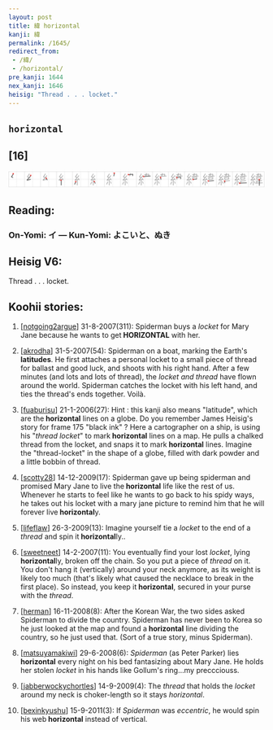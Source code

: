 ```yaml
---
layout: post
title: 緯 horizontal
kanji: 緯
permalink: /1645/
redirect_from:
 - /緯/
 - /horizontal/
pre_kanji: 1644
nex_kanji: 1646
heisig: "Thread . . . locket."
---
```


## `horizontal`

## [16]

<div class="stroke"><img src="../images/E7B7AF.png" /></div>

## Reading:

### On-Yomi: イ &mdash; Kun-Yomi: よこいと、ぬき

## Heisig V6:

Thread . . . locket.

## Koohii stories:

1) [<a href="http://kanji.koohii.com/profile/notgoing2argue">notgoing2argue</a>] 31-8-2007(311): Spiderman buys a <em>locket</em> for Mary Jane because he wants to get<strong> HORIZONTAL</strong> with her.

2) [<a href="http://kanji.koohii.com/profile/akrodha">akrodha</a>] 31-5-2007(54): Spiderman on a boat, marking the Earth&#039;s <strong>latitudes</strong>. He first attaches a personal locket to a small piece of thread for ballast and good luck, and shoots with his right hand. After a few minutes (and lots and lots of thread), the <em>locket and thread</em> have flown around the world. Spiderman catches the locket with his left hand, and ties the thread&#039;s ends together. Voilà.

3) [<a href="http://kanji.koohii.com/profile/fuaburisu">fuaburisu</a>] 21-1-2006(27): Hint : this kanji also means &quot;latitude&quot;, which are the<strong> horizontal</strong> lines on a globe. Do you remember James Heisig&#039;s story for frame 175 &quot;black ink&quot; ? Here a cartographer on a ship, is using his &quot;<em>thread locket</em>&quot; to mark<strong> horizontal</strong> lines on a map. He pulls a chalked thread from the locket, and snaps it to mark<strong> horizontal</strong> lines. Imagine the &quot;thread-locket&quot; in the shape of a globe, filled with dark powder and a little bobbin of thread.

4) [<a href="http://kanji.koohii.com/profile/scotty28">scotty28</a>] 14-12-2009(17): Spiderman gave up being spiderman and promised Mary Jane to live the<strong> horizontal</strong> life like the rest of us. Whenever he starts to feel like he wants to go back to his spidy ways, he takes out his locket with a mary jane picture to remind him that he will forever live<strong> horizontal</strong>y.

5) [<a href="http://kanji.koohii.com/profile/lifeflaw">lifeflaw</a>] 26-3-2009(13): Imagine yourself tie a <em>locket</em> to the end of a <em>thread</em> and spin it<strong> horizontal</strong>ly..

6) [<a href="http://kanji.koohii.com/profile/sweetneet">sweetneet</a>] 14-2-2007(11): You eventually find your lost <em>locket</em>, lying<strong> horizontal</strong>ly, broken off the chain. So you put a piece of <em>thread</em> on it. You don&#039;t hang it (vertically) around your neck anymore, as its weight is likely too much (that&#039;s likely what caused the necklace to break in the first place). So instead, you keep it<strong> horizontal</strong>, secured in your purse with the <em>thread</em>.

7) [<a href="http://kanji.koohii.com/profile/herman">herman</a>] 16-11-2008(8): After the Korean War, the two sides asked Spiderman to divide the country. Spiderman has never been to Korea so he just looked at the map and found a<strong> horizontal</strong> line dividing the country, so he just used that. (Sort of a true story, minus Spiderman).

8) [<a href="http://kanji.koohii.com/profile/matsuyamakiwi">matsuyamakiwi</a>] 29-6-2008(6): <em>Spiderman</em> (as Peter Parker) lies<strong> horizontal</strong> every night on his bed fantasizing about Mary Jane. He holds her stolen <em>locket</em> in his hands like Gollum&#039;s ring...my preccciouss.

9) [<a href="http://kanji.koohii.com/profile/jabberwockychortles">jabberwockychortles</a>] 14-9-2009(4): The <em>thread</em> that holds the <em>locket</em> around my neck is choker-length so it stays <em>horizontal</em>.

10) [<a href="http://kanji.koohii.com/profile/bexinkyushu">bexinkyushu</a>] 15-9-2011(3): If <em>Spiderman</em> was <em>eccentric</em>, he would spin his web<strong> horizontal</strong> instead of vertical.
